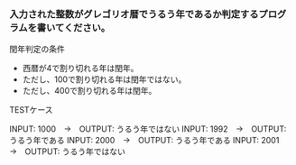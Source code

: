 ### 入力された整数がグレゴリオ暦でうるう年であるか判定するプログラムを書いてください。

閏年判定の条件

- 西暦が4で割り切れる年は閏年。
- ただし、100で割り切れる年は閏年ではない。
- ただし、400で割り切れる年は閏年。


TESTケース

INPUT: 1000　→　OUTPUT: うるう年ではない
INPUT: 1992　→　OUTPUT: うるう年である
INPUT: 2000　→　OUTPUT: うるう年である
INPUT: 2001　→　OUTPUT: うるう年ではない


